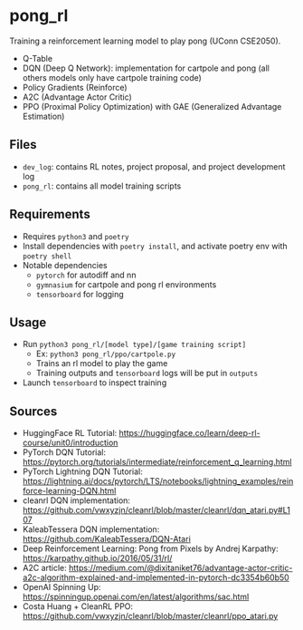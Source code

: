 # pong_rl
Training a reinforcement learning model to play pong (UConn CSE2050).
* Q-Table
* DQN (Deep Q Network): implementation for cartpole and pong (all others models only have cartpole training code)
* Policy Gradients (Reinforce)
* A2C (Advantage Actor Critic)
* PPO (Proximal Policy Optimization) with GAE (Generalized Advantage Estimation)

## Files
* `dev_log`: contains RL notes, project proposal, and project development log
* `pong_rl`: contains all model training scripts

## Requirements
* Requires `python3` and `poetry`
* Install dependencies with `poetry install`, and activate poetry env with `poetry shell`
* Notable dependencies
    * `pytorch` for autodiff and nn
    * `gymnasium` for cartpole and pong rl environments
    * `tensorboard` for logging

## Usage
* Run `python3 pong_rl/[model type]/[game training script]`
    * Ex: `python3 pong_rl/ppo/cartpole.py`
    * Trains an rl model to play the game
    * Training outputs and `tensorboard` logs will be put in `outputs`
* Launch `tensorboard` to inspect training

## Sources
* HuggingFace RL Tutorial: https://huggingface.co/learn/deep-rl-course/unit0/introduction
* PyTorch DQN Tutorial: https://pytorch.org/tutorials/intermediate/reinforcement_q_learning.html
* PyTorch Lightning DQN Tutorial: https://lightning.ai/docs/pytorch/LTS/notebooks/lightning_examples/reinforce-learning-DQN.html
* cleanrl DQN implementation: https://github.com/vwxyzjn/cleanrl/blob/master/cleanrl/dqn_atari.py#L107
* KaleabTessera DQN implementation: https://github.com/KaleabTessera/DQN-Atari
* Deep Reinforcement Learning: Pong from Pixels by Andrej Karpathy: https://karpathy.github.io/2016/05/31/rl/
* A2C article: https://medium.com/@dixitaniket76/advantage-actor-critic-a2c-algorithm-explained-and-implemented-in-pytorch-dc3354b60b50
* OpenAI Spinning Up: https://spinningup.openai.com/en/latest/algorithms/sac.html
* Costa Huang + CleanRL PPO: https://github.com/vwxyzjn/cleanrl/blob/master/cleanrl/ppo_atari.py

